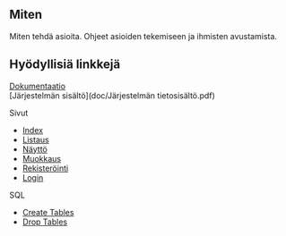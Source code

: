 ## Miten

Miten tehdä asioita. Ohjeet asioiden tekemiseen ja ihmisten avustamista.

## Hyödyllisiä linkkejä

[Dokumentaatio](doc/dokumentaatio.pdf)  
[Järjestelmän sisältö](doc/Järjestelmän tietosisältö.pdf)

Sivut
 -  [Index](http://miten.herokuapp.com)
 -  [Listaus](http://miten.herokuapp.com/)
 -  [Näyttö](http://miten.herokuapp.com/show)
 -  [Muokkaus](http://miten.herokuapp.com/edit)
 -  [Rekisteröinti](http://miten.herokuapp.com/register)
 -  [Login](http://miten.herokuapp.com/login)

SQL
 -  [Create Tables](database/sql/create_tables.sql)
 -  [Drop Tables](database/sql/drop_tables.sql)